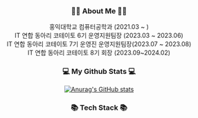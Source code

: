 <h3 align="center">👋🏼 About Me 👋🏼 </h3>
<div align="center">
홍익대학교 컴퓨터공학과 (2021.03 ~ )<br/> 
IT 연합 동아리 코테이토 6기 운영지원팀장 (2023.03 ~ 2023.06)<br/> 
IT 연합 동아리 코테이토 7기 운영진 운영지원팀장(2023.07 ~ 2023.08)<br/>  
IT 연합 동아리 코테이토 8기 회장 (2023.09~2024.02)<br/> 
</div>

<h3 align="center">💻 My Github Stats 💻 </h3>
<div align="center">

[![Anurag's GitHub stats](https://github-readme-stats.vercel.app/api?username=hyeinisfree&hide_title=true&show_icons=true&include_all_commits=true&disable_animations=true&theme=vue)](https://github.com/anuraghazra/github-readme-stats)

</div>

<h3 align="center">📚 Tech Stack 📚</h3>

<!--
**yunhacandy/yunhacandy** is a ✨ _special_ ✨ repository because its `README.md` (this file) appears on your GitHub profile.

Here are some ideas to get you started:

- 🔭 I’m currently working on ...
- 🌱 I’m currently learning ...
- 👯 I’m looking to collaborate on ...
- 🤔 I’m looking for help with ...
- 💬 Ask me about ...
- 📫 How to reach me: ...
- 😄 Pronouns: ...
- ⚡ Fun fact: ...
-->
